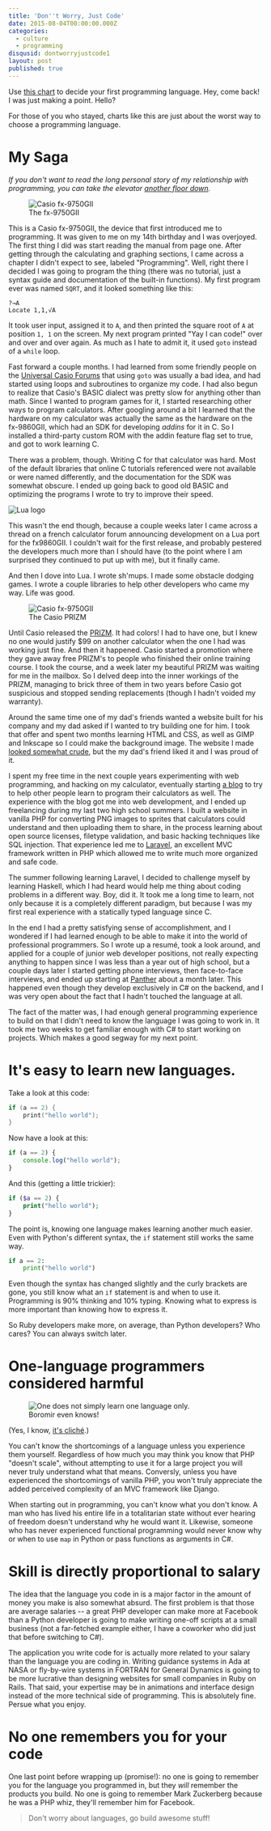 ```yaml
---
title: 'Don''t Worry, Just Code'
date: 2015-08-04T00:00:00.000Z
categories:
  - culture
  - programming
disqusid: dontworryjustcode1
layout: post
published: true
---
```


Use [this chart](http://lifehacker.com/this-graphic-helps-you-pick-your-first-programming-lang-1719213677) to decide your first programming language. Hey, come back! I was just making a point. Hello?

For those of you who stayed, charts like this are just about the worst way to choose a programming language.

# My Saga

*If you don't want to read the long personal story of my relationship with programming, you can take the elevator [another floor down](#Its-easy-to-learn-new-languages).*

<figure>
<img src="/assets/fx9750gii.jpeg" alt="Casio fx-9750GII">
<figcaption>The fx-9750GII</figcaption>
</figure>

This is a Casio fx-9750GII, the device that first introduced me to programming. It was given to me on my 14th birthday and I was overjoyed. The first thing I did was start reading the manual from page one. After getting through the calculating and graphing sections, I came across a chapter I didn't expect to see, labeled "Programming". Well, right there I decided I was going to program the thing (there was no tutorial, just a syntax guide and documentation of the built-in functions). My first program ever was named `SQRT`, and it looked something like this:

```
?→A
Locate 1,1,√A
```

It took user input, assigned it to `A`, and then printed the square root of `A` at position `1, 1` on the screen. My next program printed "Yay I can code!" over and over and over again. As much as I hate to admit it, it used `goto` instead of a `while` loop.

Fast forward a couple months. I had learned from some friendly people on the [Universal Casio Forums](http://casiocalc.org/) that using `goto` was usually a bad idea, and had started using loops and subroutines to organize my code. I had also begun to realize that Casio's BASIC dialect was pretty slow for anything other than math. Since I wanted to program games for it, I started researching other ways to program calculators. After googling around a bit I learned that the hardware on my calculator was actually the same as the hardware on the fx-9860GII, which had an SDK for developing *addins* for it in C. So I installed a third-party custom ROM with the addin feature flag set to true, and got to work learning C.

There was a problem, though. Writing C for that calculator was hard. Most of the default libraries that online C tutorials referenced were not available or were named differently, and the documentation for the SDK was somewhat obscure. I ended up going back to good old BASIC and optimizing the programs I wrote to try to improve their speed.

![Lua logo](https://upload.wikimedia.org/wikipedia/commons/thumb/6/6a/Lua-logo-nolabel.svg/128px-Lua-logo-nolabel.svg.png)

This wasn't the end though, because a couple weeks later I came across a thread on a french calculator forum announcing development on a Lua port for the fx9860GII. I couldn't wait for the first release, and probably pestered the developers much more than I should have (to the point where I am surprised they continued to put up with me), but it finally came.

And then I dove into Lua. I wrote sh'mups. I made some obstacle dodging games. I wrote a couple libraries to help other developers who came my way. Life was good.

<figure>
<img src="/assets/prizm.jpeg" alt="Casio fx-9750GII">
<figcaption>The Casio PRIZM</figcaption>
</figure>

Until Casio released the [PRIZM](http://www.casioeducation.com/prizm). It had colors! I had to have one, but I knew no one would justify $99 on another calculator when the one I had was working just fine. And then it happened. Casio started a promotion where they gave away free PRIZM's to people who finished their online training course. I took the course, and a week later my beautiful PRIZM was waiting for me in the mailbox. So I delved deep into the inner workings of the PRIZM, managing to brick three of them in two years before Casio got suspicious and stopped sending replacements (though I hadn't voided my warranty).

Around the same time one of my dad's friends wanted a website built for his company and my dad asked if I wanted to try building one for him. I took that offer and spent two months learning HTML and CSS, as well as GIMP and Inkscape so I could make the background image. The website I made [looked somewhat crude](https://web.archive.org/web/20120625182415/http://www.atgworldwide.us/), but  the my dad's friend liked it and I was proud of it.

I spent my free time in the next couple years experimenting with web programming, and hacking on my calculator, eventually starting [a blog](http://casio.clrhome.org/) to try to help other people learn to program their calculators as well. The experience with the blog got me into web development, and I ended up freelancing during my last two high school summers. I built a website in vanilla PHP for converting PNG images to sprites that calculators could understand and then uploading them to share, in the process learning about open source licenses, filetype validation, and basic hacking techniques like SQL injection. That experience led me to [Laravel](http://laravel.com/), an excellent MVC framework written in PHP which allowed me to write much more organized and safe code.

The summer following learning Laravel, I decided to challenge myself by learning Haskell, which I had heard would help me thing about coding problems in a different way. Boy, did it. It took me a long time to learn, not only because it is a completely different paradigm, but because I was my first real experience with a statically typed language since C.

In the end I had a pretty satisfying sense of accomplishment, and I wondered if I had learned enough to be able to make it into the world of professional programmers. So I wrote up a resumé, took a look around, and applied for a couple of junior web developer positions, not really expecting anything to happen since I was less than a year out of high school, but a couple days later I started getting phone interviews, then face-to-face interviews, and ended up starting at [Panther](http://pantherpremium.com/) about a month later. This happened even though they develop exclusively in C# on the backend, and I was very open about the fact that I hadn't touched the language at all.

The fact of the matter was, I had enough general programming experience to build on that I didn't need to know the language I was going to work in. It took me two weeks to get familiar enough with C# to start working on projects. Which makes a good segway for my next point.

# It's easy to learn new languages.

Take a look at this code:

```c
if (a == 2) {
    print("hello world");
}
```

Now have a look at this:

```javascript
if (a == 2) {
    console.log("hello world");
}
```

And this (getting a little trickier):

```php
if ($a == 2) {
    print("hello world");
}
```

The point is, knowing one language makes learning another much easier. Even with Python's different syntax, the `if` statement still works the same way.

```python
if a == 2:
    print("hello world")
```

Even though the syntax has changed slightly and the curly brackets are gone, you still know what an `if` statement is and when to use it. Programming is 90% thinking and 10% typing. Knowing what to express is more important than knowing how to express it.

So Ruby developers make more, on average, than Python developers? Who cares? You can always switch later.

# One-language programmers considered harmful

<figure>
<img src="https://i.imgflip.com/p8zfl.jpg" alt="One does not simply learn one language only.">
<figcaption>Boromir even knows!</figcaption>
</figure>

(Yes, I know, [it's cliché](http://meyerweb.com/eric/comment/chech.html).)

You can't know the shortcomings of a language unless you experience them yourself. Regardless of how much you may think you know that PHP "doesn't scale", without attempting to use it for a large project you will never truly understand what that means. Conversly, unless you have experienced the shortcomings of vanilla PHP, you won't truly appreciate the added perceived complexity of an MVC framework like Django.

When starting out in programming, you can't know what you don't know. A man who has lived his entire life in a totalitarian state without ever hearing of freedom doesn't understand why he would want it. Likewise, someone who has never experienced functional programming would never know why or when to use `map` in Python or pass functions as arguments in C#.

# Skill is directly proportional to salary

The idea that the language you code in is a major factor in the amount of money you make is also somewhat absurd. The first problem is that those are average salaries -- a great PHP developer can make more at Facebook than a Python developer is going to make writing one-off scripts at a small business (not a far-fetched example either, I have a coworker who did just that before switching to C#).

The application you write code for is actually more related to your salary than the language you are coding in. Writing guidance systems in Ada at NASA or fly-by-wire systems in FORTRAN for General Dynamics is going to be more lucrative than designing websites for small companies in Ruby on Rails. That said, your expertise may be in animations and interface design instead of the more technical side of programming. This is absolutely fine. Persue what you enjoy.

# No one remembers you for your code

One last point before wrapping up (promise!): no one is going to remember you for the language you programmed in, but they *will* remember the products you build. No one is going to remember Mark Zuckerberg because he was a PHP whiz, they'll remember him for Facebook.

<blockquote class="pull-quote">
Don't worry about languages, go build awesome stuff!
</blockquote>
